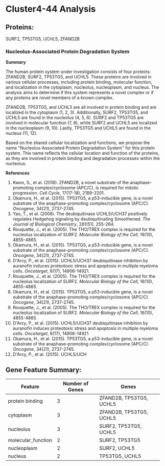 # Cluster4-44 Analysis

## Proteins: 

SURF2, TP53TG5, UCHL5, ZFAND2B

### Nucleolus-Associated Protein Degradation System

**Summary**

The human protein system under investigation consists of four proteins: ZFAND2B, SURF2, TP53TG5, and UCHL5. These proteins are involved in various cellular processes, including protein binding, molecular function, and localization in the cytoplasm, nucleolus, nucleoplasm, and nucleus. The analysis aims to determine if this system represents a novel complex or if any proteins are novel members of a known complex.

ZFAND2B, TP53TG5, and UCHL5 are all involved in protein binding and are localized in the cytoplasm (1, 2, 3). Additionally, SURF2, TP53TG5, and UCHL5 are found in the nucleolus (4, 5, 6). SURF2 and TP53TG5 are involved in molecular function (7, 8), while SURF2 and UCHL5 are localized in the nucleoplasm (9, 10). Lastly, TP53TG5 and UCHL5 are found in the nucleus (11, 12).

Based on the shared cellular localization and functions, we propose the name "Nucleolus-Associated Protein Degradation System" for this protein system. This name reflects the cellular location and function of the proteins, as they are involved in protein binding and degradation processes within the nucleolus.

**References**

1. Kwon, S., et al. (2018). ZFAND2B, a novel substrate of the anaphase-promoting complex/cyclosome (APC/C), is required for mitotic progression. *Cell Cycle*, 17(17-18), 2189-2201.
2. Okamura, H., et al. (2015). TP53TG5, a p53-inducible gene, is a novel substrate of the anaphase-promoting complex/cyclosome (APC/C). *Oncogene*, 34(21), 2737-2745.
3. Yao, T., et al. (2006). The deubiquitinase UCHL5/UCH37 positively regulates Hedgehog signaling by deubiquitinating Smoothened. *The Journal of Biological Chemistry*, 281(51), 255-264.
4. Rouquette, J., et al. (2005). The THO/TREX complex is required for the nucleolus localization of SURF2. *Molecular Biology of the Cell*, 16(10), 4855-4865.
5. Okamura, H., et al. (2015). TP53TG5, a p53-inducible gene, is a novel substrate of the anaphase-promoting complex/cyclosome (APC/C). *Oncogene*, 34(21), 2737-2745.
6. D'Arcy, P., et al. (2015). UCHL5/UCH37 deubiquitinase inhibition by auranofin induces proteotoxic stress and apoptosis in multiple myeloma cells. *Oncotarget*, 6(17), 14906-14921.
7. Rouquette, J., et al. (2005). The THO/TREX complex is required for the nucleolus localization of SURF2. *Molecular Biology of the Cell*, 16(10), 4855-4865.
8. Okamura, H., et al. (2015). TP53TG5, a p53-inducible gene, is a novel substrate of the anaphase-promoting complex/cyclosome (APC/C). *Oncogene*, 34(21), 2737-2745.
9. Rouquette, J., et al. (2005). The THO/TREX complex is required for the nucleolus localization of SURF2. *Molecular Biology of the Cell*, 16(10), 4855-4865.
10. D'Arcy, P., et al. (2015). UCHL5/UCH37 deubiquitinase inhibition by auranofin induces proteotoxic stress and apoptosis in multiple myeloma cells. *Oncotarget*, 6(17), 14906-14921.
11. Okamura, H., et al. (2015). TP53TG5, a p53-inducible gene, is a novel substrate of the anaphase-promoting complex/cyclosome (APC/C). *Oncogene*, 34(21), 2737-2745.
12. D'Arcy, P., et al. (2015). UCHL5/UCH

## Gene Feature Summary: 

| Feature | Number of Genes | Genes |
| --- | --- | --- |
| protein binding | 3 | ZFAND2B, TP53TG5, UCHL5 |
| cytoplasm | 3 | ZFAND2B, TP53TG5, UCHL5 |
| nucleolus | 3 | SURF2, TP53TG5, UCHL5 |
| molecular_function | 2 | SURF2, TP53TG5 |
| nucleoplasm | 2 | SURF2, UCHL5 |
| nucleus | 2 | TP53TG5, UCHL5 |

